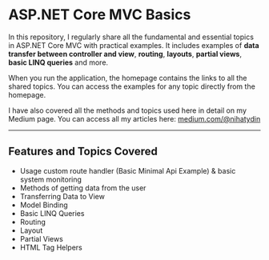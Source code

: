 # ASP.NET Core MVC Basics

In this repository, I regularly share all the fundamental and essential topics in ASP.NET Core MVC with practical examples. It includes examples of **data transfer between controller and view**, **routing**, **layouts**, **partial views**, **basic LINQ queries** and more.

When you run the application, the homepage contains the links to all the shared topics. You can access the examples for any topic directly from the homepage.

I have also covered all the methods and topics used here in detail on my Medium page. You can access all my articles here: [medium.com/@nihatydin](https://medium.com/@nihatydin)

---

## Features and Topics Covered

- Usage custom route handler (Basic Minimal Api Example) & basic system monitoring
- Methods of getting data from the user
- Transferring Data to View
- Model Binding
- Basic LINQ Queries
- Routing
- Layout
- Partial Views
- HTML Tag Helpers
